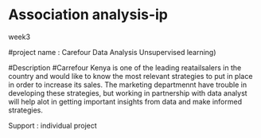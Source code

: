 # Association analysis-ip
week3

#project name :
Carefour Data Analysis Unsupervised  learning)

#Description
#Carrefour Kenya  is one of the leading reatailsalers in the country and would like to know the most relevant strategies to put in place in order to  increase its sales. The marketing departmennt have trouble  in developing  these strategies, but working in partnership with data analyst will help alot in getting important insights from data and make informed strategies.

Support : individual project
